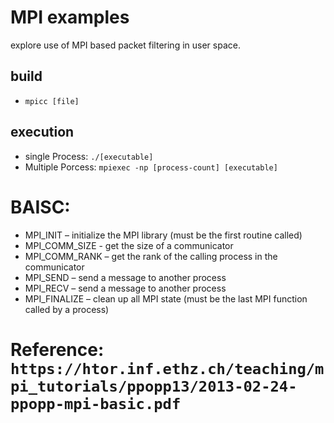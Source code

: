 # MPI examples
explore use of MPI based packet filtering in user space.

## build
- `mpicc [file]`

## execution
 - single Process: `./[executable]`
 - Multiple Porcess: `mpiexec -np [process-count] [executable]`

# BAISC:
- MPI_INIT – initialize the MPI library (must be the first routine called)
- MPI_COMM_SIZE - get the size of a communicator 
- MPI_COMM_RANK – get the rank of the calling process in the communicator
- MPI_SEND – send a message to another process
- MPI_RECV – send a message to another process
- MPI_FINALIZE – clean up all MPI state (must be the last MPI function called by a process)


# Reference: `https://htor.inf.ethz.ch/teaching/mpi_tutorials/ppopp13/2013-02-24-ppopp-mpi-basic.pdf`


